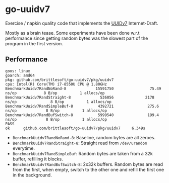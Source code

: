 # go-uuidv7

Exercise / napkin quality code that implements the
[UUIDv7](https://www.ietf.org/archive/id/draft-peabody-dispatch-new-uuid-format-01.html)
Internet-Draft.

Mostly as a brain tease.
Some experiments have been done w.r.t performance since getting random bytes was the slowest part of
the program in the first version.


## Performance

```
goos: linux
goarch: amd64
pkg: github.com/brittlesoft/go-uuidv7/pkg/uuidv7
cpu: Intel(R) Core(TM) i7-8550U CPU @ 1.80GHz
BenchmarkUuidv7RandNoRand-8             15591750                75.49 ns/op            8 B/op          1 allocs/op
BenchmarkUuidv7RandStraight-8             536056              2178 ns/op               8 B/op          1 allocs/op
BenchmarkUuidv7RandSimpleBuf-8           4392721               275.6 ns/op             8 B/op          1 allocs/op
BenchmarkUuidv7RandBufSwitch-8           5999540               199.4 ns/op             8 B/op          1 allocs/op
PASS
ok      github.com/brittlesoft/go-uuidv7/pkg/uuidv7     6.349s
```

- `BenchmarkUuidv7RandNoRand-8`: Baseline, random bytes are all zeroes.
- `BenchmarkUuidv7RandStraight-8`: Straight read from `/dev/urandom` everytime.
- `BenchmarkUuidv7RandSimpleBuf`: Random bytes are taken from a 32k buffer, refilling it blocks.
- `BenchmarkUuidv7RandBufSwitch-8`: 2x32k buffers. Random bytes are read from the first, when empty,
switch to the other one and refill the first one in the background.
